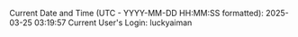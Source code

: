 Current Date and Time (UTC - YYYY-MM-DD HH:MM:SS formatted): 2025-03-25 03:19:57
Current User's Login: luckyaiman
